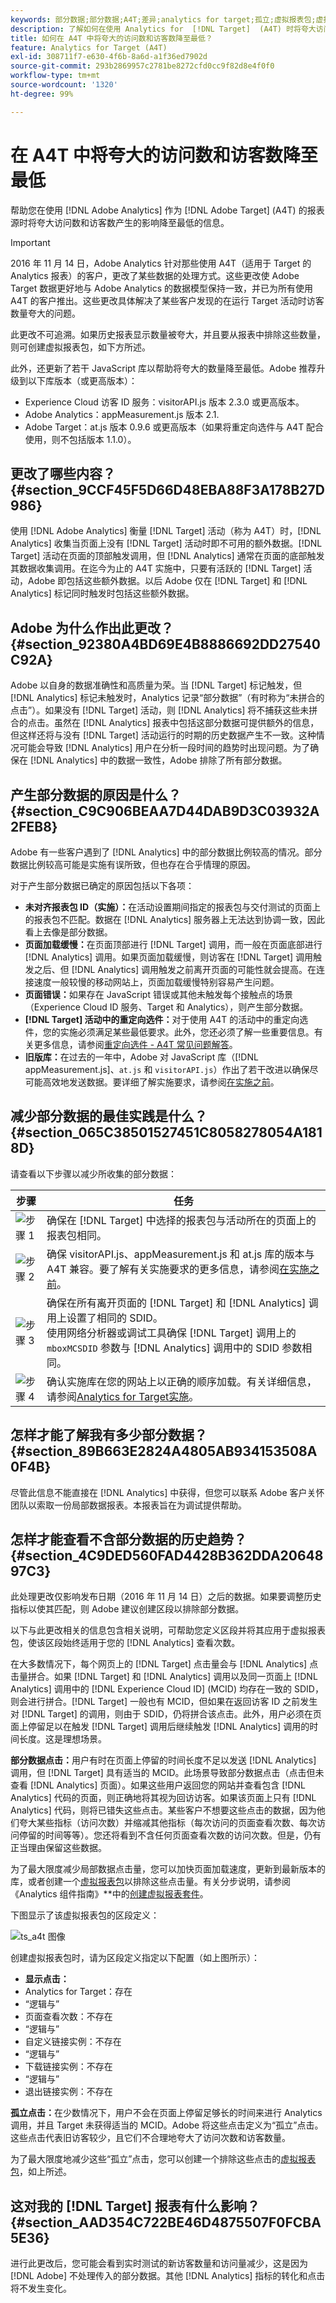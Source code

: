 ```yaml
---
keywords: 部分数据;部分数据;A4T;差异;analytics for target;孤立;虚拟报表包;虚拟;故障排除;未拼合;夸大;未指定
description: 了解如何在使用 Analytics for  [!DNL Target]  (A4T) 时将夸大访问数和访客数产生的影响降至最低。了解“部分数据”是什么以及如何减少这种数据。
title: 如何在 A4T 中将夸大的访问数和访客数降至最低？
feature: Analytics for Target (A4T)
exl-id: 308711f7-e630-4f6b-8a6d-a1f36ed7902d
source-git-commit: 293b2869957c2781be8272cfd0cc9f82d8e4f0f0
workflow-type: tm+mt
source-wordcount: '1320'
ht-degree: 99%

---
```


# 在 A4T 中将夸大的访问数和访客数降至最低

帮助您在使用 [!DNL Adobe Analytics] 作为 [!DNL Adobe Target] (A4T) 的报表源时将夸大访问数和访客数产生的影响降至最低的信息。

>[!IMPORTANT]
>2016 年 11 月 14 日，Adobe Analytics 针对那些使用 A4T（适用于 Target 的 Analytics 报表）的客户，更改了某些数据的处理方式。这些更改使 Adobe Target 数据更好地与 Adobe Analytics 的数据模型保持一致，并已为所有使用 A4T 的客户推出。这些更改具体解决了某些客户发现的在运行 Target 活动时访客数量夸大的问题。
>
>此更改不可追溯。如果历史报表显示数量被夸大，并且要从报表中排除这些数量，则可创建虚拟报表包，如下方所述。
>
>此外，还更新了若干 JavaScript 库以帮助将夸大的数量降至最低。Adobe 推荐升级到以下库版本（或更高版本）：
>
>* Experience Cloud 访客 ID 服务：visitorAPI.js 版本 2.3.0 或更高版本。
>* Adobe Analytics：appMeasurement.js 版本 2.1.
>* Adobe Target：at.js 版本 0.9.6 或更高版本（如果将重定向选件与 A4T 配合使用，则不包括版本 1.1.0）。

## 更改了哪些内容？ {#section_9CCF45F5D66D48EBA88F3A178B27D986}

使用 [!DNL Adobe Analytics] 衡量 [!DNL Target] 活动（称为 A4T）时，[!DNL Analytics] 收集当页面上没有 [!DNL Target] 活动时即不可用的额外数据。[!DNL Target] 活动在页面的顶部触发调用，但 [!DNL Analytics] 通常在页面的底部触发其数据收集调用。在迄今为止的 A4T 实施中，只要有活跃的 [!DNL Target] 活动，Adobe 即包括这些额外数据。以后 Adobe 仅在 [!DNL Target] 和 [!DNL Analytics] 标记同时触发时包括这些额外数据。

## Adobe 为什么作出此更改？ {#section_92380A4BD69E4B8886692DD27540C92A}

Adobe 以自身的数据准确性和高质量为荣。当 [!DNL Target] 标记触发，但 [!DNL Analytics] 标记未触发时，Analytics 记录“部分数据”（有时称为“未拼合的点击”）。如果没有 [!DNL Target] 活动，则 [!DNL Analytics] 将不捕获这些未拼合的点击。虽然在 [!DNL Analytics] 报表中包括这部分数据可提供额外的信息，但这样还将与没有 [!DNL Target] 活动运行的时期的历史数据产生不一致。这种情况可能会导致 [!DNL Analytics] 用户在分析一段时间的趋势时出现问题。为了确保在 [!DNL Analytics] 中的数据一致性，Adobe 排除了所有部分数据。

## 产生部分数据的原因是什么？ {#section_C9C906BEAA7D44DAB9D3C03932A2FEB8}

Adobe 有一些客户遇到了 [!DNL Analytics] 中的部分数据比例较高的情况。部分数据比例较高可能是实施有误所致，但也存在合乎情理的原因。

对于产生部分数据已确定的原因包括以下各项：

* **未对齐报表包 ID（实施）：**&#x200B;在活动设置期间指定的报表包与交付测试的页面上的报表包不匹配。数据在 [!DNL Analytics] 服务器上无法达到协调一致，因此看上去像是部分数据。
* **页面加载缓慢：**&#x200B;在页面顶部进行 [!DNL Target] 调用，而一般在页面底部进行 [!DNL Analytics] 调用。如果页面加载缓慢，则访客在 [!DNL Target] 调用触发之后、但 [!DNL Analytics] 调用触发之前离开页面的可能性就会提高。在连接速度一般较慢的移动网站上，页面加载缓慢特别容易产生问题。
* **页面错误：**&#x200B;如果存在 JavaScript 错误或其他未触发每个接触点的场景（Experience Cloud ID 服务、Target 和 Analytics），则产生部分数据。
* **[!DNL Target] 活动中的重定向选件：**&#x200B;对于使用 A4T 的活动中的重定向选件，您的实施必须满足某些最低要求。此外，您还必须了解一些重要信息。有关更多信息，请参阅[重定向选件 - A4T 常见问题解答](/help/main/c-integrating-target-with-mac/a4t/r-a4t-faq/a4t-faq-redirect-offers.md#section_FA9384C2AA9D41EDBCE263FFFD1D9B58)。
* **旧版库：**&#x200B;在过去的一年中，Adobe 对 JavaScript 库（[!DNL appMeasurement.js]、`at.js` 和 `visitorAPI.js`）作出了若干改进以确保尽可能高效地发送数据。要详细了解实施要求，请参阅[在实施之前](/help/main/c-integrating-target-with-mac/a4t/before-implement.md#concept_046BC89C03044417A30B63CE34C22543)。

## 减少部分数据的最佳实践是什么？ {#section_065C38501527451C8058278054A1818D}

请查看以下步骤以减少所收集的部分数据：

| 步骤 | 任务 |
| --- | --- |
| ![步骤 1](assets/step1_icon.png) | 确保在 [!DNL Target] 中选择的报表包与活动所在的页面上的报表包相同。 |
| ![步骤 2](assets/step2_icon.png) | 确保 visitorAPI.js、appMeasurement.js 和 at.js 库的版本与 A4T 兼容。要了解有关实施要求的更多信息，请参阅[在实施之前](/help/main/c-integrating-target-with-mac/a4t/before-implement.md)。 |
| ![步骤 3](assets/step3_icon.png) | 确保在所有离开页面的 [!DNL Target] 和 [!DNL Analytics] 调用上设置了相同的 SDID。<br/>使用网络分析器或调试工具确保 [!DNL Target] 调用上的 `mboxMCSDID` 参数与 [!DNL Analytics] 调用中的 SDID 参数相同。 |
| ![步骤 4](assets/step4_icon.png) | 确认实施库在您的网站上以正确的顺序加载。有关详细信息，请参阅[Analytics for Target实施](/help/main/c-integrating-target-with-mac/a4t/a4timplementation.md)。 |

## 怎样才能了解我有多少部分数据？ {#section_89B663E2824A4805AB934153508A0F4B}

尽管此信息不能直接在 [!DNL Analytics] 中获得，但您可以联系 Adobe 客户关怀团队以索取一份局部数据报表。本报表旨在为调试提供帮助。

## 怎样才能查看不含部分数据的历史趋势？ {#section_4C9DED560FAD4428B362DDA2064897C3}

此处理更改仅影响发布日期（2016 年 11 月 14 日）之后的数据。如果要调整历史指标以使其匹配，则 Adobe 建议创建区段以排除部分数据。

以下与此更改相关的信息包含相关说明，可帮助您定义区段并将其应用于虚拟报表包，使该区段始终适用于您的 [!DNL Analytics] 查看次数。

在大多数情况下，每个网页上的 [!DNL Target] 点击量会与 [!DNL Analytics] 点击量拼合。如果 [!DNL Target] 和 [!DNL Analytics] 调用以及同一页面上 [!DNL Analytics] 调用中的 [!DNL Experience Cloud ID] (MCID) 均存在一致的 SDID，则会进行拼合。[!DNL Target] 一般也有 MCID，但如果在返回访客 ID 之前发生对 [!DNL Target] 的调用，则由于 SDID，仍将拼合该点击。此外，用户必须在页面上停留足以在触发 [!DNL Target] 调用后继续触发 [!DNL Analytics] 调用的时间长度。这是理想场景。

**部分数据点击：**&#x200B;用户有时在页面上停留的时间长度不足以发送 [!DNL Analytics] 调用，但 [!DNL Target] 具有适当的 MCID。此场景导致部分数据点击（点击但未查看 [!DNL Analytics] 页面）。如果这些用户返回您的网站并查看包含 [!DNL Analytics] 代码的页面，则正确地将其视为回访访客。如果该页面上只有 [!DNL Analytics] 代码，则将已错失这些点击。某些客户不想要这些点击的数据，因为他们夸大某些指标（访问次数）并缩减其他指标（每次访问的页面查看次数、每次访问停留的时间等等）。您还将看到不含任何页面查看次数的访问次数。但是，仍有正当理由保留这些数据。

为了最大限度减少局部数据点击量，您可以加快页面加载速度，更新到最新版本的库，或者创建一个[虚拟报表包](https://experienceleague.adobe.com/docs/analytics/components/virtual-report-suites/vrs-workflow/vrs-create.html)以排除这些点击量。有关分步说明，请参阅《Analytics 组件指南》**&#x200B;中的[创建虚拟报表套件](https://experienceleague.adobe.com/docs/analytics/components/virtual-report-suites/vrs-workflow/vrs-create.html)。

下图显示了该虚拟报表包的区段定义：

![ts_a4t 图像](assets/ts_a4t.png)

创建虚拟报表包时，请为区段定义指定以下配置（如上图所示）：

* **显示点击：**
* Analytics for Target：存在
* “逻辑与”
* 页面查看次数：不存在
* “逻辑与”
* 自定义链接实例：不存在
* “逻辑与”
* 下载链接实例：不存在
* “逻辑与”
* 退出链接实例：不存在

**孤立点击：**&#x200B;在少数情况下，用户不会在页面上停留足够长的时间来进行 Analytics 调用，并且 Target 未获得适当的 MCID。Adobe 将这些点击定义为“孤立”点击。这些点击代表旧访客较少，且它们不合理地夸大了访问次数和访客数量。

为了最大限度地减少这些“孤立”点击，您可以创建一个排除这些点击的[虚拟报表包](https://experienceleague.adobe.com/docs/analytics/components/virtual-report-suites/vrs-workflow/vrs-create.html)，如上所述。

## 这对我的 [!DNL Target] 报表有什么影响？ {#section_AAD354C722BE46D4875507F0FCBA5E36}

进行此更改后，您可能会看到实时测试的新访客数量和访问量减少，这是因为 [!DNL Adobe] 不处理传入的部分数据。其他 [!DNL Analytics] 指标的转化和点击将不发生变化。
